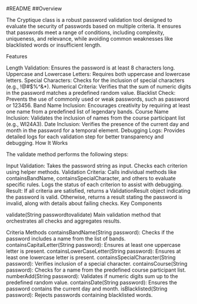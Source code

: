 #README
##Overview

The Cryptique class is a robust password validation tool designed to evaluate the security of passwords based on multiple criteria. It ensures that passwords meet a range of conditions, including complexity, uniqueness, and relevance, while avoiding common weaknesses like blacklisted words or insufficient length.

Features

Length Validation: Ensures the password is at least 8 characters long.
Uppercase and Lowercase Letters: Requires both uppercase and lowercase letters.
Special Characters: Checks for the inclusion of special characters (e.g., !@#$%^&*).
Numerical Criteria: Verifies that the sum of numeric digits in the password matches a predefined random value.
Blacklist Check: Prevents the use of commonly used or weak passwords, such as password or 123456.
Band Name Inclusion: Encourages creativity by requiring at least one name from a predefined list of legendary bands.
Course Name Inclusion: Validates the inclusion of names from the course participant list (e.g., WI24A3).
Date Inclusion: Verifies the presence of the current day and month in the password for a temporal element.
Debugging Logs: Provides detailed logs for each validation step for better transparency and debugging.
How It Works

The validate method performs the following steps:

Input Validation:
Takes the password string as input.
Checks each criterion using helper methods.
Validation Criteria:
Calls individual methods like containsBandName, containsSpecialCharacter, and others to evaluate specific rules.
Logs the status of each criterion to assist with debugging.
Result:
If all criteria are satisfied, returns a ValidationResult object indicating the password is valid.
Otherwise, returns a result stating the password is invalid, along with details about failing checks.
Key Components

validate(String passwordtovalidate)
Main validation method that orchestrates all checks and aggregates results.

Criteria Methods
containsBandName(String password): Checks if the password includes a name from the list of bands.
containsCapitalLetter(String password): Ensures at least one uppercase letter is present.
containsLowerCaseLetter(String password): Ensures at least one lowercase letter is present.
containsSpecialCharacter(String password): Verifies inclusion of a special character.
containsCourse(String password): Checks for a name from the predefined course participant list.
numberAdd(String password): Validates if numeric digits sum up to the predefined random value.
containsDate(String password): Ensures the password contains the current day and month.
isBlacklisted(String password): Rejects passwords containing blacklisted words.
